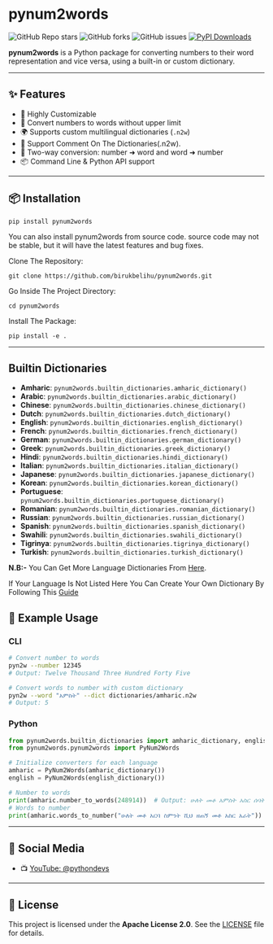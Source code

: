 # pynum2words

![GitHub Repo stars](https://img.shields.io/github/stars/BirukBelihu/pynum2words)
![GitHub forks](https://img.shields.io/github/forks/BirukBelihu/pynum2words)
![GitHub issues](https://img.shields.io/github/issues/BirukBelihu/pynum2words)
[![PyPI Downloads](https://static.pepy.tech/badge/pynum2words)](https://pepy.tech/projects/pynum2words)

**pynum2words** is a Python package for converting numbers to their word representation and vice versa, using a built-in or custom dictionary.

---

## ✨ Features

- 🔧 Highly Customizable
- 🔢 Convert numbers to words without upper limit
- 🌍 Supports custom multilingual dictionaries (`.n2w`)
- 🚀 Support Comment On The Dictionaries(.n2w). 
- 🔁 Two-way conversion: number ➜ word and word ➜ number  
- 📦 Command Line & Python API support

---

## 📦 Installation

```
pip install pynum2words
```

You can also install pynum2words from source code. source code may not be stable, but it will have the latest features and bug fixes.

Clone The Repository:

```
git clone https://github.com/birukbelihu/pynum2words.git
```

Go Inside The Project Directory:

```
cd pynum2words
```

Install The Package:

```
pip install -e .
```

---

## Builtin Dictionaries

- **Amharic**: `pynum2words.builtin_dictionaries.amharic_dictionary()`
- **Arabic**: `pynum2words.builtin_dictionaries.arabic_dictionary()`
- **Chinese**: `pynum2words.builtin_dictionaries.chinese_dictionary()`
- **Dutch**: `pynum2words.builtin_dictionaries.dutch_dictionary()`
- **English**: `pynum2words.builtin_dictionaries.english_dictionary()`
- **French**: `pynum2words.builtin_dictionaries.french_dictionary()`
- **German**: `pynum2words.builtin_dictionaries.german_dictionary()`
- **Greek**: `pynum2words.builtin_dictionaries.greek_dictionary()`
- **Hindi**: `pynum2words.builtin_dictionaries.hindi_dictionary()`
- **Italian**: `pynum2words.builtin_dictionaries.italian_dictionary()`
- **Japanese**: `pynum2words.builtin_dictionaries.japanese_dictionary()`
- **Korean**: `pynum2words.builtin_dictionaries.korean_dictionary()`
- **Portuguese**: `pynum2words.builtin_dictionaries.portuguese_dictionary()`
- **Romanian**: `pynum2words.builtin_dictionaries.romanian_dictionary()`
- **Russian**: `pynum2words.builtin_dictionaries.russian_dictionary()`
- **Spanish**: `pynum2words.builtin_dictionaries.spanish_dictionary()`
- **Swahili**: `pynum2words.builtin_dictionaries.swahili_dictionary()`
- **Tigrinya**: `pynum2words.builtin_dictionaries.tigrinya_dictionary()`
- **Turkish**: `pynum2words.builtin_dictionaries.turkish_dictionary()`

**N.B:-** You Can Get More Language Dictionaries From [Here](https://github.com/birukbelihu/pynum2words-language-packs).

If Your Language Is Not Listed Here You Can Create Your Own Dictionary By Following This [Guide](https://github.com/birukbelihu/pynum2words-language-packs?tab=readme-ov-file#how-to-create-a-language-dictionary)

## 🧠 Example Usage

### CLI

```bash
# Convert number to words
pyn2w --number 12345
# Output: Twelve Thousand Three Hundred Forty Five

# Convert words to number with custom dictionary
pyn2w --word "አምስት" --dict dictionaries/amharic.n2w
# Output: 5
```

### Python

```python
from pynum2words.builtin_dictionaries import amharic_dictionary, english_dictionary
from pynum2words.pynum2words import PyNum2Words

# Initialize converters for each language
amharic = PyNum2Words(amharic_dictionary())
english = PyNum2Words(english_dictionary())

# Number to words
print(amharic.number_to_words(248914))  # Output: ሁለት መቶ አምስት አስር ሰባት ሺ አምስት መቶ ሦስት አስር ሦስት
# Words to number
print(amharic.words_to_number("ሁለት መቶ አርባ ስምንት ሺህ ዘጠኝ መቶ አስር አራት"))  # Output: 257533
```

---

## 📢 Social Media

- 📺 [YouTube: @pythondevs](https://youtube.com/@pythondevs?si=_CZxaEBwDkQEj4je)

---

## 📄 License

This project is licensed under the **Apache License 2.0**. See the [LICENSE](LICENSE) file for details.